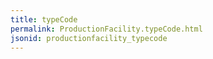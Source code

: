 ```yaml
---
title: typeCode
permalink: ProductionFacility.typeCode.html
jsonid: productionfacility_typecode
---
```

